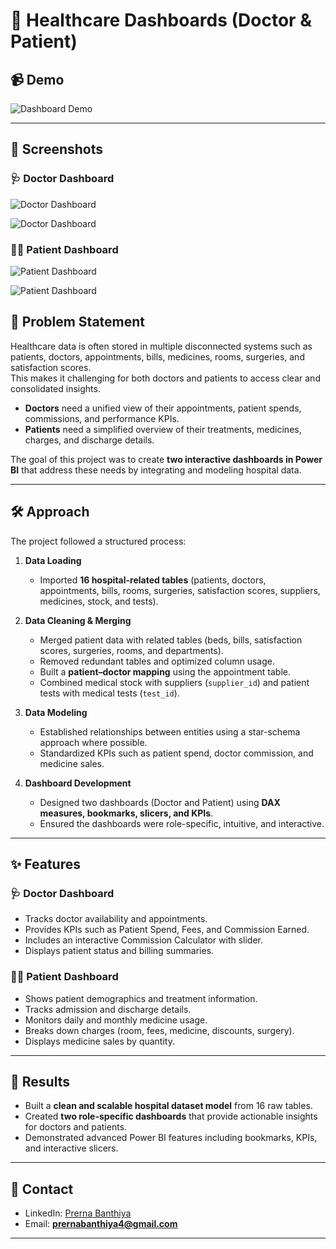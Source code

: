 # 🏥 Healthcare Dashboards (Doctor & Patient)

## 📹 Demo
![Dashboard Demo](hospital-patientdashboard.gif.gif)  

---
## 📸 Screenshots

### 🩺 Doctor Dashboard
![Doctor Dashboard](https://github.com/prernabanthiya/Healthcare-Dashboards-Doctor-Patient-/blob/main/screenshots%20%26%20demo/doctor_1.png )

![Doctor Dashboard](https://github.com/prernabanthiya/Healthcare-Dashboards-Doctor-Patient-/blob/main/screenshots%20%26%20demo/doctor_2.png)


### 👩‍⚕️ Patient Dashboard
![Patient Dashboard](https://github.com/prernabanthiya/Healthcare-Dashboards-Doctor-Patient-/blob/main/screenshots%20%26%20demo/patient_!.png)

![Patient Dashboard](https://github.com/prernabanthiya/Healthcare-Dashboards-Doctor-Patient-/blob/main/screenshots%20%26%20demo/patient_2.png)


## 📌 Problem Statement
Healthcare data is often stored in multiple disconnected systems such as patients, doctors, appointments, bills, medicines, rooms, surgeries, and satisfaction scores.  
This makes it challenging for both doctors and patients to access clear and consolidated insights.  

- **Doctors** need a unified view of their appointments, patient spends, commissions, and performance KPIs.  
- **Patients** need a simplified overview of their treatments, medicines, charges, and discharge details.  

The goal of this project was to create **two interactive dashboards in Power BI** that address these needs by integrating and modeling hospital data.

---

## 🛠 Approach
The project followed a structured process:

1. **Data Loading**  
   - Imported **16 hospital-related tables** (patients, doctors, appointments, bills, rooms, surgeries, satisfaction scores, suppliers, medicines, stock, and tests).  

2. **Data Cleaning & Merging**  
   - Merged patient data with related tables (beds, bills, satisfaction scores, surgeries, rooms, and departments).  
   - Removed redundant tables and optimized column usage.  
   - Built a **patient–doctor mapping** using the appointment table.  
   - Combined medical stock with suppliers (`supplier_id`) and patient tests with medical tests (`test_id`).  

3. **Data Modeling**  
   - Established relationships between entities using a star-schema approach where possible.  
   - Standardized KPIs such as patient spend, doctor commission, and medicine sales.  

4. **Dashboard Development**  
   - Designed two dashboards (Doctor and Patient) using **DAX measures, bookmarks, slicers, and KPIs**.  
   - Ensured the dashboards were role-specific, intuitive, and interactive.  

---

## ✨ Features
### 🩺 Doctor Dashboard
- Tracks doctor availability and appointments.  
- Provides KPIs such as Patient Spend, Fees, and Commission Earned.  
- Includes an interactive Commission Calculator with slider.  
- Displays patient status and billing summaries.  

### 👩‍⚕️ Patient Dashboard
- Shows patient demographics and treatment information.  
- Tracks admission and discharge details.  
- Monitors daily and monthly medicine usage.  
- Breaks down charges (room, fees, medicine, discounts, surgery).  
- Displays medicine sales by quantity.  

---

## 📂 Results
- Built a **clean and scalable hospital dataset model** from 16 raw tables.  
- Created **two role-specific dashboards** that provide actionable insights for doctors and patients.  
- Demonstrated advanced Power BI features including bookmarks, KPIs, and interactive slicers.  

---


## 🔗 Contact
- LinkedIn: [Prerna Banthiya](https://www.linkedin.com/in/prerna-banthiya/)  
- Email: **prernabanthiya4@gmail.com**  

---
